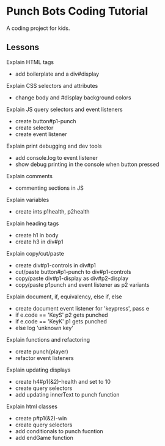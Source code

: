 # Punch Bots Coding Tutorial

A coding project for kids.

## Lessons

Explain HTML tags

- add boilerplate and a div#display

Explain CSS selectors and attributes

- change body and #display background colors

Explain JS query selectors and event listeners

- create button#p1-punch
- create selector
- create event listener

Explain print debugging and dev tools

- add console.log to event listener
- show debug printing in the console when button pressed

Explain comments

- commenting sections in JS

Explain variables

- create ints p1health, p2health

Explain heading tags

- create h1 in body
- create h3 in div#p1

Explain copy/cut/paste

- create div#p1-controls in div#p1
- cut/paste button#p1-punch to div#p1-controls
- copy/paste div#p1-display as div#p2-display
- copy/paste p1punch and event listener as p2 variants

Explain document, if, equivalency, else if, else

- create document event listener for 'keypress', pass e
- if e.code == 'KeyS' p2 gets punched
- if e.code == 'KeyK' p1 gets punched
- else log 'unknown key'

Explain functions and refactoring

- create punch(player)
- refactor event listeners

Explain updating displays

- create h4#p1(&2)-health and set to 10
- create query selectors
- add updating innerText to punch function

Explain html classes

- create p#p1(&2)-win
- create query selectors
- add conditionals to punch fucntion
- add endGame function
